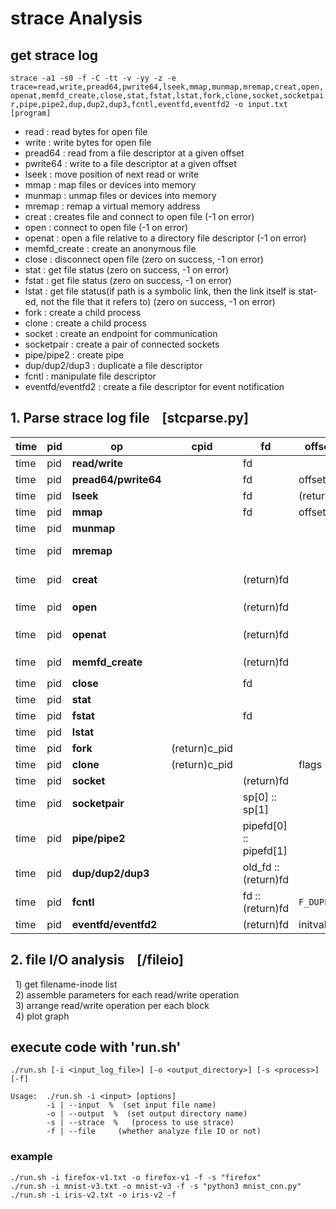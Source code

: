 # strace Analysis

## get strace log
`strace -a1 -s0 -f -C -tt -v -yy -z -e trace=read,write,pread64,pwrite64,lseek,mmap,munmap,mremap,creat,open,openat,memfd_create,close,stat,fstat,lstat,fork,clone,socket,socketpair,pipe,pipe2,dup,dup2,dup3,fcntl,eventfd,eventfd2 -o input.txt [program]`
* read : read bytes for open file<br>
* write : write bytes for open file<br>
* pread64 : read from a file descriptor at a given offset<br>
* pwrite64 : write to a file descriptor at a given offset<br>
* lseek : move position of next read or write<br>
* mmap : map files or devices into memory<br>
* munmap : unmap files or devices into memory<br>
* mremap : remap a virtual memory address<br>
* creat : creates file and connect to open file (-1 on error)<br>
* open : connect to open file (-1 on error)<br>
* openat : open a file relative to a directory file descriptor (-1 on error)<br>
* memfd_create : create an anonymous file<br>
* close : disconnect open file (zero on success, -1 on error)<br>
* stat : get file status (zero on success, -1 on error)<br>
* fstat : get file status (zero on success, -1 on error)<br>
* lstat : get file status(if path is a symbolic link, then the link itself is stat-ed, not the file that it refers to) (zero on success, -1 on error)<br>
* fork : create a child process<br>
* clone : create a child process<br>
* socket : create an endpoint for communication<br>
* socketpair : create a pair of connected sockets<br>
* pipe/pipe2 : create pipe<br>
* dup/dup2/dup3 : duplicate a file descriptor<br>
* fcntl : manipulate file descriptor<br>
* eventfd/eventfd2 : create a file descriptor for event notification<br>

## 1. Parse strace log file &nbsp;&nbsp; [stcparse.py]
**time** | **pid** | **op** | **cpid** | **fd** | **offset/flag** | **length** | **mem\_addr** | **filename** | **inode**
---- | ---- | ---- | ---- | ---- | ---- | ---- | ---- | ---- | ----
time | pid | **read/write** | | fd | | (return)count | | `<filename>` | |
time | pid | **pread64/pwrite64** | | fd | offset (pos) | (return)count | | `<filename>` | |
time | pid | **lseek** | | fd | (return)offset | | | `<filename>` |
time | pid | **mmap** | | fd | offset | length | (return)addr | `<filename>` |
time | pid | **munmap** | | | | length | addr | |
time | pid | **mremap** | | | | new\_len | old\_addr :: (return)new\_addr | |
time | pid | **creat** | | (return)fd | | | | \*pathname->`<filename>` |
time | pid | **open** | | (return)fd | | | | \*filename->`<filename>` |
time | pid | **openat** | | (return)fd | | | | \*pathname->`<filename>` |
time | pid | **memfd_create** | | (return)fd | | | | \*name ->`<filename>`| |
time | pid | **close** | | fd | | | | `<filename>` | |
time | pid | **stat** | | | | | | \*path | st\_ino |
time | pid | **fstat** | | fd | | | | `<filename>` | st\_ino |
time | pid | **lstat** | | | | | | \*path | st\_ino |
time | pid | **fork** | (return)c\_pid | | | | | | |
time | pid | **clone** | (return)c\_pid | | flags | | | | |
time | pid | **socket** | | (return)fd | | | | `<socket>` | |
time | pid | **socketpair** | | sp[0] :: sp[1] | | | | `<socket1>`::`<socket2>` | |
time | pid | **pipe/pipe2** | | pipefd[0] :: pipefd[1] | | | | `<pipe1>`::`<pipe2>` | |
time | pid | **dup/dup2/dup3** | | old_fd :: (return)fd | | | | `<filename1>`::`<filename2>` | |
time | pid | **fcntl** | | fd :: (return)fd | `F_DUPFD` | | | `<filename1>`::`<filename2>` | |
time | pid | **eventfd/eventfd2** | | (return)fd | initval | | | `<filename>` | |

## 2. file I/O analysis &nbsp;&nbsp; [/fileio]
&nbsp;&nbsp;1) get filename-inode list<br>
&nbsp;&nbsp;2) assemble parameters for each read/write operation<br>
&nbsp;&nbsp;3) arrange read/write operation per each block<br>
&nbsp;&nbsp;4) plot graph<br>

## execute code with 'run.sh'
`./run.sh [-i <input_log_file>] [-o <output_directory>] [-s <process>] [-f]`

```
Usage:  ./run.sh -i <input> [options]
        -i | --input  %  (set input file name)
        -o | --output  %  (set output directory name)
        -s | --strace  %   (process to use strace)
        -f | --file     (whether analyze file IO or not)
```
### example
`./run.sh -i firefox-v1.txt -o firefox-v1 -f -s "firefox"` <br>
`./run.sh -i mnist-v3.txt -o mnist-v3 -f -s "python3 mnist_cnn.py"` <br>
`./run.sh -i iris-v2.txt -o iris-v2 -f`
